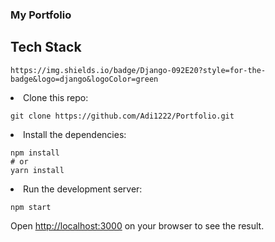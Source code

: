 ### My Portfolio

## Tech Stack
	https://img.shields.io/badge/Django-092E20?style=for-the-badge&logo=django&logoColor=green

<li>Clone this repo:

```$xslt
git clone https://github.com/Adi1222/Portfolio.git
```

<li>Install the dependencies:

```$xslt
npm install 
# or
yarn install
```

<li>Run the development server:

```
npm start
```

Open [http://localhost:3000](http://localhost:3000) on your browser to see the result.